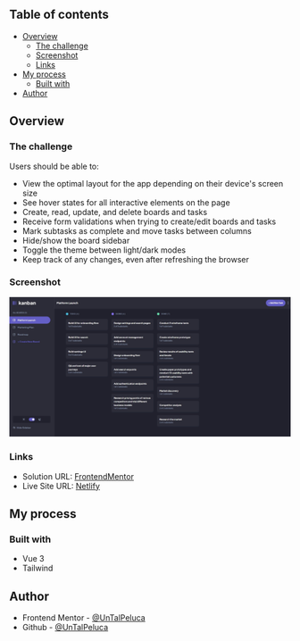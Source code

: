## Table of contents

- [Overview](#overview)
  - [The challenge](#the-challenge)
  - [Screenshot](#screenshot)
  - [Links](#links)
- [My process](#my-process)
  - [Built with](#built-with)
- [Author](#author)

## Overview

### The challenge

Users should be able to:

- View the optimal layout for the app depending on their device's screen size
- See hover states for all interactive elements on the page
- Create, read, update, and delete boards and tasks
- Receive form validations when trying to create/edit boards and tasks
- Mark subtasks as complete and move tasks between columns
- Hide/show the board sidebar
- Toggle the theme between light/dark modes
- Keep track of any changes, even after refreshing the browser
### Screenshot

![](./screenshot.jpg)

### Links

- Solution URL: [FrontendMentor](https://www.frontendmentor.io/solutions/kanban-task-management-with-vue-and-tailwind-kNMCbZs_ea)
- Live Site URL: [Netlify](https://kanban-task-management.netlify.app)

## My process

### Built with

- Vue 3
- Tailwind

## Author

- Frontend Mentor - [@UnTalPeluca](https://www.frontendmentor.io/profile/yourusername)
- Github - [@UnTalPeluca](https://github.com/UnTalPeluca)
